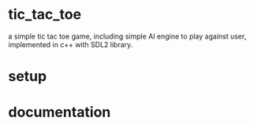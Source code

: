 # tic_tac_toe

a simple tic tac toe game, including simple AI engine to play against user, implemented in c++ with SDL2 library.

# setup 

# documentation 

